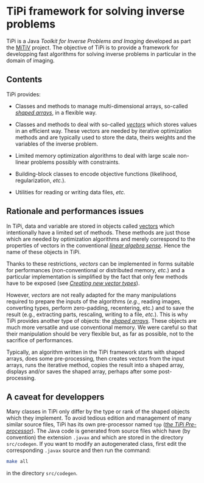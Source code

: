 # TiPi framework for solving inverse problems

TiPi is a Java *Toolkit for Inverse Problems and Imaging* developed as part the
[MiTiV](http://mitiv.univ-lyon1.fr/) project.  The objective of TiPi is to
provide a framework for developping fast algorithms for solving inverse
problems in particular in the domain of imaging.


## Contents

TiPi provides:

* Classes and methods to manage multi-dimensional arrays, so-called [*shaped
  arrays*](shaped-arrays.md), in a flexible way.

* Classes and methods to deal with so-called [*vectors*](vectors.md) which
  stores values in an efficient way.  These vectors are needed by iterative
  optimization methods and are typically used to store the data, theirs weights
  and the variables of the inverse problem.

* Limited memory optimization algorithms to deal with large scale non-linear
  problems possibly with constraints.

* Building-block classes to encode objective functions (likelihood,
  regularization, *etc.*).

* Utilities for reading or writing data files, *etc.*


## Rationale and performances issues

In TiPi, data and variable are stored in objects called [vectors](vectors.md)
which intentionally have a limited set of methods.  These methods are just
those which are needed by optimization algorithms and merely correspond to the
properties of vectors in the conventional
[*linear algebra sense*](http://en.wikipedia.org/wiki/Vector_space).  Hence the
name of these objects in TiPi.

Thanks to these restrictions, *vectors* can be implemented in forms suitable
for performances (non-conventional or distributed memory, *etc.*) and a
particular implementation is simplified by the fact that only few methods have
to be exposed (see [*Creating new vector types*](new-vector-types.md)).

However, *vectors* are not really adapted for the many manipulations required
to prepare the inputs of the algorithms (*e.g.*, reading images, converting
types, perform zero-padding, recentering, etc.) and to save the result (e.g.,
extracting parts, rescaling, writing to a file, *etc.*).  This is why TiPi
provides another type of objects: the [*shaped arrays*](shaped-arrays.md).
These objects are much more versatile and use conventional memory.  We were
careful so that their manipulation should be very flexible but, as far as
possible, not to the sacrifice of performances.

Typically, an algorithm written in the TiPi framework starts with shaped
arrays, does some pre-processing, then creates vectors from the input arrays,
runs the iterative method, copies the result into a shaped array, displays
and/or saves the shaped array, perhaps after some post-processing.


## A caveat for developpers

Many classes in TiPi only differ by the type or rank of the shaped objects
which they implement.  To avoid tedious edition and management of many similar
source files, TiPi has its own pre-processor named `tpp`
([*the TiPi Pre-processor*](tpp.md)).  The Java code is generated from source
files which have (by convention) the extension `.javax` and which are stored in
the directory `src/codegen`.  If you want to modify an autogenerated class,
first edit the corresponding `.javax` source and then run the command:

```sh
make all
```

in the directory `src/codegen`.
